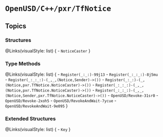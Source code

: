 # ``OpenUSD/C++/pxr/TfNotice``

## Topics

### Structures
@Links(visualStyle: list) {
    - ``NoticeCaster``
}

### Type Methods
@Links(visualStyle: list) {
    - ``Register(_:_:)-99j13``
    - ``Register(_:_:_:)-8j5mu``
    - ``Register(_:_:_:)-(_,_,(Notice,Sender)->())``
    - ``Register(_:_:)-(_,(Notice,pxr.TfNotice.NoticeCaster)->())``
    - ``Register(_:_:_:)-(_,_,(Notice,pxr.TfNotice.NoticeCaster)->())``
    - ``Register(_:_:_:)-(_,_,(Notice,Sender,pxr.TfNotice.NoticeCaster)->())``
    - ``OpenUSD/Revoke-31sr0``
    - ``OpenUSD/Revoke-2xoh5``
    - ``OpenUSD/RevokeAndWait-7ycue``
    - ``OpenUSD/RevokeAndWait-9e095``
}

### Extended Structures
@Links(visualStyle: list) {
    - ``Key``
}


